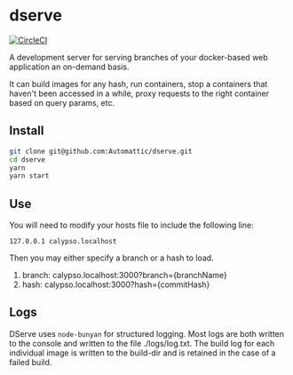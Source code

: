 # dserve

[![CircleCI](https://circleci.com/gh/Automattic/dserve/tree/master.svg?style=svg)](https://circleci.com/gh/Automattic/dserve/tree/master)

A development server for serving branches of your docker-based web application an on-demand basis.

It can build images for any hash, run containers, stop a containers that haven't been accessed in a
while, proxy requests to the right container based on query params, etc.

## Install

```bash
git clone git@github.com:Automattic/dserve.git
cd dserve
yarn
yarn start
```

## Use

You will need to modify your hosts file to include the following line:

```
127.0.0.1 calypso.localhost
```

Then you may either specify a branch or a hash to load.

1. branch: calypso.localhost:3000?branch={branchName}
2. hash: calypso.localhost:3000?hash={commitHash}


## Logs

DServe uses `node-bunyan` for structured logging. Most logs are both written to the console and written to the file ./logs/log.txt.
The build log for each individual image is written to the build-dir and is retained in the case of a failed build.



